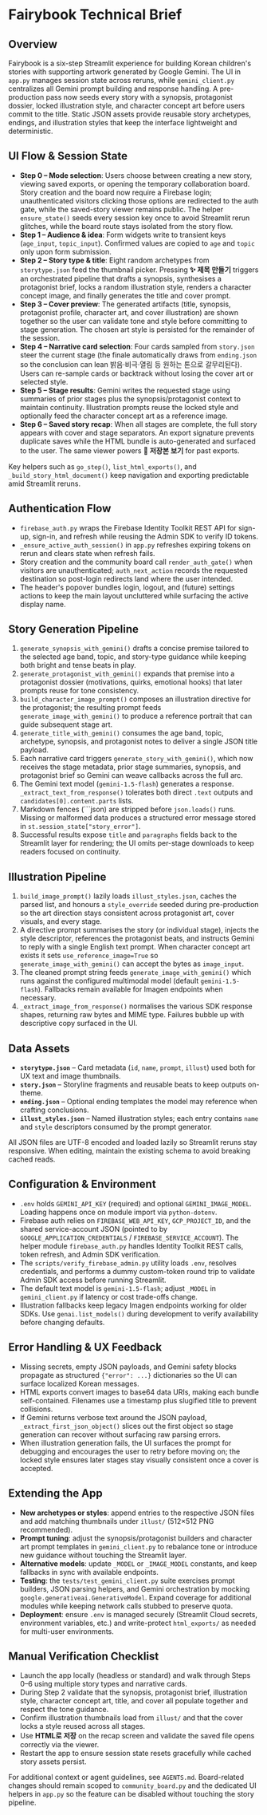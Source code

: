 # Fairybook Technical Brief

## Overview
Fairybook is a six-step Streamlit experience for building Korean children's stories with supporting artwork generated by Google Gemini. The UI in `app.py` manages session state across reruns, while `gemini_client.py` centralizes all Gemini prompt building and response handling. A pre-production pass now seeds every story with a synopsis, protagonist dossier, locked illustration style, and character concept art before users commit to the title. Static JSON assets provide reusable story archetypes, endings, and illustration styles that keep the interface lightweight and deterministic.

## UI Flow & Session State
- **Step 0 – Mode selection**: Users choose between creating a new story, viewing saved exports, or opening the temporary collaboration board. Story creation and the board now require a Firebase login; unauthenticated visitors clicking those options are redirected to the auth gate, while the saved-story viewer remains public. The helper `ensure_state()` seeds every session key once to avoid Streamlit rerun glitches, while the board route stays isolated from the story flow.
- **Step 1 – Audience & idea**: Form widgets write to transient keys (`age_input`, `topic_input`). Confirmed values are copied to `age` and `topic` only upon form submission.
- **Step 2 – Story type & title**: Eight random archetypes from `storytype.json` feed the thumbnail picker. Pressing **✨ 제목 만들기** triggers an orchestrated pipeline that drafts a synopsis, synthesises a protagonist brief, locks a random illustration style, renders a character concept image, and finally generates the title and cover prompt.
- **Step 3 – Cover preview**: The generated artifacts (title, synopsis, protagonist profile, character art, and cover illustration) are shown together so the user can validate tone and style before committing to stage generation. The chosen art style is persisted for the remainder of the session.
- **Step 4 – Narrative card selection**: Four cards sampled from `story.json` steer the current stage (the finale automatically draws from `ending.json` so the conclusion can lean 밝음·비극·열림 등 원하는 톤으로 갈무리된다). Users can re-sample cards or backtrack without losing the cover art or selected style.
- **Step 5 – Stage results**: Gemini writes the requested stage using summaries of prior stages plus the synopsis/protagonist context to maintain continuity. Illustration prompts reuse the locked style and optionally feed the character concept art as a reference image.
- **Step 6 – Saved story recap**: When all stages are complete, the full story appears with cover and stage separators. An export signature prevents duplicate saves while the HTML bundle is auto-generated and surfaced to the user. The same viewer powers **📂 저장본 보기** for past exports.

Key helpers such as `go_step()`, `list_html_exports()`, and `_build_story_html_document()` keep navigation and exporting predictable amid Streamlit reruns.

## Authentication Flow
- `firebase_auth.py` wraps the Firebase Identity Toolkit REST API for sign-up, sign-in, and refresh while reusing the Admin SDK to verify ID tokens.
- `_ensure_active_auth_session()` in `app.py` refreshes expiring tokens on rerun and clears state when refresh fails.
- Story creation and the community board call `render_auth_gate()` when visitors are unauthenticated; `auth_next_action` records the requested destination so post-login redirects land where the user intended.
- The header's popover bundles login, logout, and (future) settings actions to keep the main layout uncluttered while surfacing the active display name.

## Story Generation Pipeline
1. `generate_synopsis_with_gemini()` drafts a concise premise tailored to the selected age band, topic, and story-type guidance while keeping both bright and tense beats in play.
2. `generate_protagonist_with_gemini()` expands that premise into a protagonist dossier (motivations, quirks, emotional hooks) that later prompts reuse for tone consistency.
3. `build_character_image_prompt()` composes an illustration directive for the protagonist; the resulting prompt feeds `generate_image_with_gemini()` to produce a reference portrait that can guide subsequent stage art.
4. `generate_title_with_gemini()` consumes the age band, topic, archetype, synopsis, and protagonist notes to deliver a single JSON title payload.
5. Each narrative card triggers `generate_story_with_gemini()`, which now receives the stage metadata, prior stage summaries, synopsis, and protagonist brief so Gemini can weave callbacks across the full arc.
6. The Gemini text model (`gemini-1.5-flash`) generates a response. `_extract_text_from_response()` tolerates both direct `.text` outputs and `candidates[0].content.parts` lists.
7. Markdown fences (```json) are stripped before `json.loads()` runs. Missing or malformed data produces a structured error message stored in `st.session_state["story_error"]`.
8. Successful results expose `title` and `paragraphs` fields back to the Streamlit layer for rendering; the UI omits per-stage downloads to keep readers focused on continuity.

## Illustration Pipeline
1. `build_image_prompt()` lazily loads `illust_styles.json`, caches the parsed list, and honours a `style_override` seeded during pre-production so the art direction stays consistent across protagonist art, cover visuals, and every stage.
2. A directive prompt summarises the story (or individual stage), injects the style descriptor, references the protagonist beats, and instructs Gemini to reply with a single English text prompt. When character concept art exists it sets `use_reference_image=True` so `generate_image_with_gemini()` can accept the bytes as `image_input`.
3. The cleaned prompt string feeds `generate_image_with_gemini()` which runs against the configured multimodal model (default `gemini-1.5-flash`). Fallbacks remain available for Imagen endpoints when necessary.
4. `_extract_image_from_response()` normalises the various SDK response shapes, returning raw bytes and MIME type. Failures bubble up with descriptive copy surfaced in the UI.

## Data Assets
- **`storytype.json`** – Card metadata (`id`, `name`, `prompt`, `illust`) used both for UX text and image thumbnails.
- **`story.json`** – Storyline fragments and reusable beats to keep outputs on-theme.
- **`ending.json`** – Optional ending templates the model may reference when crafting conclusions.
- **`illust_styles.json`** – Named illustration styles; each entry contains `name` and `style` descriptors consumed by the prompt generator.

All JSON files are UTF-8 encoded and loaded lazily so Streamlit reruns stay responsive. When editing, maintain the existing schema to avoid breaking cached reads.

## Configuration & Environment
- `.env` holds `GEMINI_API_KEY` (required) and optional `GEMINI_IMAGE_MODEL`. Loading happens once on module import via `python-dotenv`.
- Firebase auth relies on `FIREBASE_WEB_API_KEY`, `GCP_PROJECT_ID`, and the shared service-account JSON (pointed to by `GOOGLE_APPLICATION_CREDENTIALS` / `FIREBASE_SERVICE_ACCOUNT`). The helper module `firebase_auth.py` handles Identity Toolkit REST calls, token refresh, and Admin SDK verification.
- The `scripts/verify_firebase_admin.py` utility loads `.env`, resolves credentials, and performs a dummy custom-token round trip to validate Admin SDK access before running Streamlit.
- The default text model is `gemini-1.5-flash`; adjust `_MODEL` in `gemini_client.py` if latency or cost trade-offs change.
- Illustration fallbacks keep legacy Imagen endpoints working for older SDKs. Use `genai.list_models()` during development to verify availability before changing defaults.

## Error Handling & UX Feedback
- Missing secrets, empty JSON payloads, and Gemini safety blocks propagate as structured `{"error": ...}` dictionaries so the UI can surface localized Korean messages.
- HTML exports convert images to base64 data URIs, making each bundle self-contained. Filenames use a timestamp plus slugified title to prevent collisions.
- If Gemini returns verbose text around the JSON payload, `_extract_first_json_object()` slices out the first object so stage generation can recover without surfacing raw parsing errors.
- When illustration generation fails, the UI surfaces the prompt for debugging and encourages the user to retry before moving on; the locked style ensures later stages stay visually consistent once a cover is accepted.

## Extending the App
- **New archetypes or styles**: append entries to the respective JSON files and add matching thumbnails under `illust/` (512×512 PNG recommended).
- **Prompt tuning**: adjust the synopsis/protagonist builders and character art prompt templates in `gemini_client.py` to rebalance tone or introduce new guidance without touching the Streamlit layer.
- **Alternative models**: update `_MODEL` or `_IMAGE_MODEL` constants, and keep fallbacks in sync with available endpoints.
- **Testing**: the `tests/test_gemini_client.py` suite exercises prompt builders, JSON parsing helpers, and Gemini orchestration by mocking `google.generativeai.GenerativeModel`. Expand coverage for additional modules while keeping network calls stubbed to preserve quota.
- **Deployment**: ensure `.env` is managed securely (Streamlit Cloud secrets, environment variables, etc.) and write-protect `html_exports/` as needed for multi-user environments.

## Manual Verification Checklist
- Launch the app locally (headless or standard) and walk through Steps 0–6 using multiple story types and narrative cards.
- During Step 2 validate that the synopsis, protagonist brief, illustration style, character concept art, title, and cover all populate together and respect the tone guidance.
- Confirm illustration thumbnails load from `illust/` and that the cover locks a style reused across all stages.
- Use **HTML로 저장** on the recap screen and validate the saved file opens correctly via the viewer.
- Restart the app to ensure session state resets gracefully while cached story assets persist.

For additional context or agent guidelines, see `AGENTS.md`. Board-related changes should remain scoped to `community_board.py` and the dedicated UI helpers in `app.py` so the feature can be disabled without touching the story pipeline.
